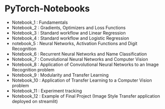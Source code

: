 # PyTorch-Notebooks

- Notebook_1 : Fundamentals
- Notebook_2 : Gradients, Optimizers and Loss Functions
- Notebook_3 : Standard workflow and Linear Regression
- Notebook_4 : Standard workflow and Logistic Regression
- notebook_5 : Neural Networks, Activation Functions and Digit Recognition
- Notebook_6 : Recurrent Neural Networks and Name Classification
- Notebook_7 : Convolutional Neural Networks and Computer Vision 
- Notebook_8 : Application of Convolutional Neural Networks to an Image Recognition problem 
- Notebook_9 : Modularity and Transfer Learning 
- Notebook_10 : Application of Transfer Learning to a Computer Vision problem 
- Notebook_11 : Experiment tracking
- Notebook_12 : Example of Final Project (Image Style Transfer application deployed on streamlit)
